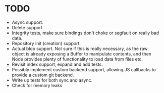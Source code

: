 # TODO

* Async support.
* Delete support.
* Integrity tests, make sure bindings don't choke or segfault on really bad data.
* Repository init (creation) support.
* Actual blob support. Not sure if this is really necessary, as the raw object is already exposing a Buffer to manipulate contents, and then Node provides plenty of functionality to load data from files etc.
* Revisit index support, expand and add tests.
* Possibly implement custom backend support, allowing JS callbacks to provide a custom git backend.
* Write up tests for both sync and async.
* Check for memory leaks
